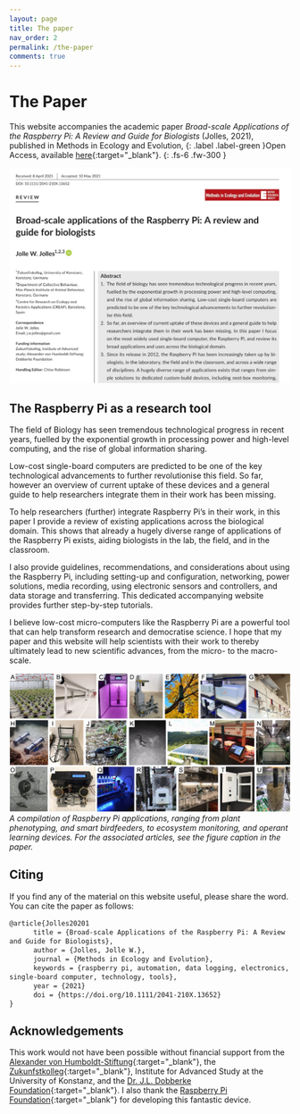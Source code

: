 ```yaml
---
layout: page
title: The paper
nav_order: 2
permalink: /the-paper
comments: true
---
```


# The Paper
This website accompanies the academic paper *Broad-scale Applications of the Raspberry Pi: A Review and Guide for Biologists* (Jolles, 2021), published in Methods in Ecology and Evolution, {: .label .label-green }Open Access, available [here](https://besjournals.onlinelibrary.wiley.com/doi/10.1111/2041-210X.13652){:target="_blank"}.
{: .fs-6 .fw-300 }

[![Raspberry Pi Review paper](/assets/images/raspberry-pi-paper-mee.jpg?style=centerimgmed)](https://besjournals.onlinelibrary.wiley.com/doi/10.1111/2041-210X.13652)

## The Raspberry Pi as a research tool
The field of Biology has seen tremendous technological progress in recent years, fuelled by the exponential growth in processing power and high-level computing, and the rise of global information sharing.

Low-cost single-board computers are predicted to be one of the key technological advancements to further revolutionise this field. So far, however an overview of current uptake of these devices and a general guide to help researchers integrate them in their work has been missing.

To help researchers (further) integrate Raspberry Pi’s in their work, in this paper I provide a review of existing applications across the biological domain. This shows that already a hugely diverse range of applications of the Raspberry Pi exists, aiding biologists in the lab, the field, and in the classroom.

I also provide guidelines, recommendations, and considerations about using the Raspberry Pi, including setting-up and configuration, networking, power solutions, media recording, using electronic sensors and controllers, and data storage and transferring. This dedicated accompanying website provides further step-by-step tutorials.

I believe low-cost micro-computers like the Raspberry Pi are a powerful tool that can help transform research and democratise science. I hope that my paper and this website will help scientists with their work to thereby ultimately lead to new scientific advances, from the micro- to the macro-scale.

[![Raspberry Pi applications](/assets/images/raspberrypi-applications.jpg)](/assets/images/raspberrypi-applications.jpg)
*A compilation of Raspberry Pi applications, ranging from plant phenotyping, and smart birdfeeders, to ecosystem monitoring, and operant learning devices. For the associated articles, see the figure caption in the paper.*

## Citing
If you find any of the material on this website useful, please share the word. You can cite the paper as follows:

```
@article{Jolles20201
      title = {Broad-scale Applications of the Raspberry Pi: A Review and Guide for Biologists},
      author = {Jolles, Jolle W.},
      journal = {Methods in Ecology and Evolution},
      keywords = {raspberry pi, automation, data logging, electronics, single-board computer, technology, tools},
      year = {2021}
      doi = {https://doi.org/10.1111/2041-210X.13652}
}
```

## Acknowledgements
This work would not have been possible without financial support from the [Alexander von Humboldt-Stiftung](https://www.humboldt-foundation.de/){:target="_blank"}, the [Zukunfstkolleg](https://www.uni-konstanz.de/zukunftskolleg/){:target="_blank"}, Institute for Advanced Study at the University of Konstanz, and the [Dr. J.L. Dobberke Foundation](https://www.knaw.nl/en/awards/funds/dobberke-stichting-voor-vergelijkende-psychologie){:target="_blank"}. I also thank the [Raspberry Pi Foundation](http://raspberrypi.org){:target="_blank"} for developing this fantastic device.
